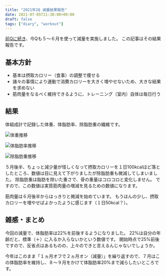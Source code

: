```yaml
---
title: "2021年2Q 減量結果報告"
date: 2021-07-05T21:30:00+09:00
draft: false
tags: ["diary", "workout"]
---
```


[前Qに続き](/note/diet-21-1q-done)、今Qも５〜６月を使って減量を実施しました。
この記事はその結果報告です。

## 基本方針

- 基本は摂取カロリー（食事）の調整で痩せる
- 諸々の事情により運動で消費カロリーを大きく増やせないため、大きな結果を求めない
- 筋肉量をなるべく維持できるように、トレーニング（室内）自体は毎日行う

## 結果

体組成計で記録した体重、体脂肪率、除脂肪重の繊維です。

![体重推移](/note/image/diet-21-2q-done/chart_weight.png)

![体脂肪率推移](/note/image/diet-21-2q-done/chart_bfp.png)

![除脂肪重推移](/note/image/diet-21-2q-done/chart_lbm.png)

５月後半、ちょっと減少量が怪しくなって摂取カロリーを１日100kcalほど落としたところ、数値は目に見えて下がりましたが除脂肪重も微減してしまいました。
除脂肪重は脂肪を除いた重さで、骨の重量はコロコロと変化しません。
ですので、この数値は実質筋肉量の増減を見るための数値になります。

筋肉量は６月後半からはっきりと微減を始めています。
もうほんの少し、摂取カロリーを増やせばよかったように感じます（１日50kcal？）。

## 雑感・まとめ

今回の減量で、体脂肪率は22%を前後するようになりました。
22%は自分の年齢だと、標準（＋）に入るか入らないかという数値です。
開始時点で25%前後ですので、反省点はあるものの、上々のできと言えるんじゃないでしょうか。

今年はこのまま「１ヵ月オフで２ヵ月オン（減量）」を繰り返すので、７月はこの体脂肪率を維持し、８〜９月をかけて体脂肪率20%まで減らしたいところです。